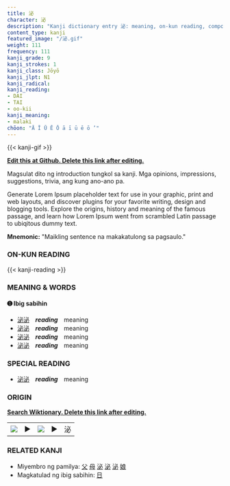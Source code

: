```yaml
---
title: 泌
character: 泌
description: "Kanji dictionary entry 泌: meaning, on-kun reading, compounds, origin, related kanji"
content_type: kanji
featured_image: "/泌.gif"
weight: 111
frequency: 111
kanji_grade: 9
kanji_strokes: 1
kanji_class: Jōyō
kanji_jlpt: N1
kanji_radical: 
kanji_reading: 
- DAI
- TAI
- oo-kii
kanji_meaning:
- malaki
chōon: "Ā Ī Ū Ē Ō ā ī ū ē ō ’"
---
```

[//]: # (Don't edit the line below. Kanji animated GIF code is automatically generated.)
{{< kanji-gif >}}

[//]: # (Edit below this line.)

**[Edit this at Github. Delete this link after editing.](https://github.com/tim0g/tim/tree/main/content/kanji/泌/index.md)**

Magsulat dito ng introduction tungkol sa kanji. Mga opinions, impressions, suggestions, trivia, ang kung ano-ano pa.

Generate Lorem Ipsum placeholder text for use in your graphic, print and web layouts, and discover plugins for your favorite writing, design and blogging tools. Explore the origins, history and meaning of the famous passage, and learn how Lorem Ipsum went from scrambled Latin passage to ubiqitous dummy text.
 
**Mnemonic:** "Maikling sentence na makakatulong sa pagsaulo."

### ON-KUN READING

[//]: # (Don't edit the line below. ON-KUN READING code is automatically generated.)
{{< kanji-reading >}}

### MEANING & WORDS

#### ➊ **Ibig sabihin**
  - [泌](../泌)[泌](../泌)　***reading***　meaning
  - [泌](../泌)[泌](../泌)　***reading***　meaning
  - [泌](../泌)[泌](../泌)　***reading***　meaning
  - [泌](../泌)[泌](../泌)　***reading***　meaning

### SPECIAL READING
  - [泌](../泌)[泌](../泌)　***reading***　meaning

### ORIGIN

**[Search Wiktionary. Delete this link after editing.](https://wiktionary.org/wiki/泌)**
<table class="kanji-table"><tr><td>
<img src="60px-泌-bronze.svg.png">
</td><td>▶</td><td>
<img src="60px-泌-oracle.svg.png">
</td><td>▶</td>
<td class="kanji-origin">泌</td>
</tr></table>

### RELATED KANJI
- Miyembro ng pamilya: [父](../父) [母](../母) [泌](../泌) [泌](../泌) [泌](../泌) [娘](../娘)
- Magkatulad ng ibig sabihin: [日](../日)

